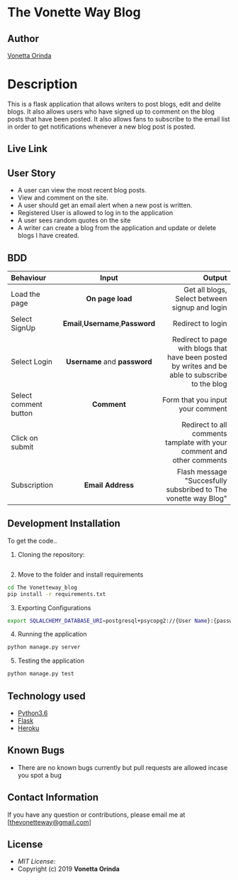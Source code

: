 # The Vonette Way Blog
## Author

[Vonetta Orinda](https://github.com/VonettaOrinda)

# Description
This  is a flask application that allows writers to post blogs, edit and delite blogs. It also allows users who have signed up to comment on the blog posts that have been posted. It also allows fans to subscribe to the email list in order to get notifications whenever a new blog post is posted.

## Live Link



## User Story

* A user can view the most recent blog posts.
* View and comment on the site.
* A user should get an email alert when a new post is written.
* Registered User is allowed to log in to the application
* A user sees random quotes on the site
* A writer can create a blog from the application and update or delete blogs I have created.

## BDD
| Behaviour | Input | Output |
| :---------------- | :---------------: | ------------------: |
| Load the page | **On page load** | Get all blogs, Select between signup and login|
| Select SignUp| **Email**,**Username**,**Password** | Redirect to login|
| Select Login | **Username** and **password** | Redirect to page with blogs that have been posted by writes and be able to subscribe to the blog|
| Select comment button | **Comment** | Form that you input your comment|
| Click on submit |  | Redirect to all comments tamplate with your comment and other comments|
|Subscription | **Email Address**| Flash message "Succesfully subsbribed to The vonette way Blog"|





## Development Installation
To get the code..

1. Cloning the repository:
  ```bash
  
  ```
2. Move to the folder and install requirements
  ```bash
  cd The Vonetteway_blog
  pip install -r requirements.txt
  ```
3. Exporting Configurations
  ```bash
  export SQLALCHEMY_DATABASE_URI=postgresql+psycopg2://{User Name}:{password}@localhost/{database name}
  ```
4. Running the application
  ```bash
  python manage.py server
  ```
5. Testing the application
  ```bash
  python manage.py test
  ```



## Technology used

* [Python3.6](https://www.python.org/)
* [Flask](http://flask.pocoo.org/)
* [Heroku](https://heroku.com)


## Known Bugs
* There are no known bugs currently but pull requests are allowed incase you spot a bug

## Contact Information 

If you have any question or contributions, please email me at [thevonetteway@gmail.com]

## License
* *MIT License:*
* Copyright (c) 2019 **Vonetta Orinda**
